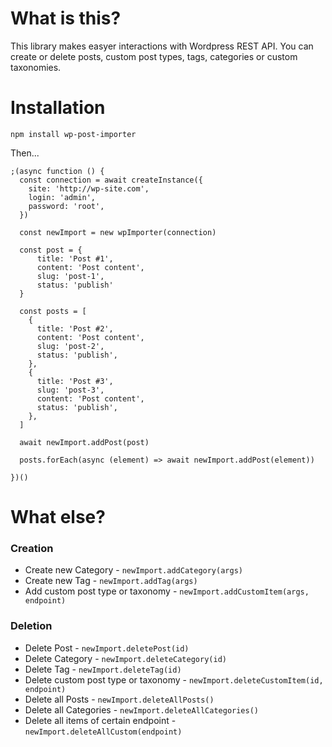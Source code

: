 # What is this?

This library makes easyer interactions with Wordpress REST API. You can create or delete posts, custom post types, tags, categories or custom taxonomies.

# Installation

`npm install wp-post-importer`

Then...

```
;(async function () {
  const connection = await createInstance({
    site: 'http://wp-site.com',
    login: 'admin',
    password: 'root',
  })

  const newImport = new wpImporter(connection)

  const post = {
      title: 'Post #1',
      content: 'Post content',
      slug: 'post-1',
      status: 'publish'
  }

  const posts = [
    {
      title: 'Post #2',
      content: 'Post content',
      slug: 'post-2',
      status: 'publish',
    },
    {
      title: 'Post #3',
      slug: 'post-3',
      content: 'Post content',
      status: 'publish',
    },
  ]

  await newImport.addPost(post)

  posts.forEach(async (element) => await newImport.addPost(element))

})()

```

# What else?

### Creation

- Create new Category - `newImport.addCategory(args)`
- Create new Tag - `newImport.addTag(args)`
- Add custom post type or taxonomy - `newImport.addCustomItem(args, endpoint)`

### Deletion

- Delete Post - `newImport.deletePost(id)`
- Delete Category - `newImport.deleteCategory(id)`
- Delete Tag - `newImport.deleteTag(id)`
- Delete custom post type or taxonomy - `newImport.deleteCustomItem(id, endpoint)`
- Delete all Posts - `newImport.deleteAllPosts()`
- Delete all Categories - `newImport.deleteAllCategories()`
- Delete all items of certain endpoint - `newImport.deleteAllCustom(endpoint)`
